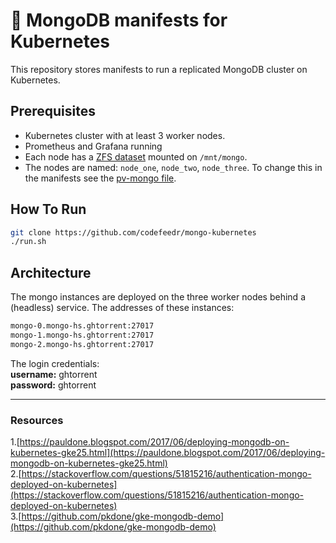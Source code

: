 # 🍃 MongoDB manifests for Kubernetes

This repository stores manifests to run a replicated MongoDB cluster on
Kubernetes.

## Prerequisites
- Kubernetes cluster with at least 3 worker nodes.
- Prometheus and Grafana running
- Each node has a [ZFS
dataset](https://www.thegeekdiary.com/zfs-tutorials-creating-zfs-pools-and-file-systems/) mounted on `/mnt/mongo`.
- The nodes are named: `node_one`, `node_two`, `node_three`. To change
this in the manifests see the [pv-mongo
file](01-storage/01-pv-mongo.yaml).

## How To Run
```sh
git clone https://github.com/codefeedr/mongo-kubernetes
./run.sh
```

## Architecture
The mongo instances are deployed on the three worker nodes behind a
(headless) service. The addresses of these instances:

```bash
mongo-0.mongo-hs.ghtorrent:27017
mongo-1.mongo-hs.ghtorrent:27017
mongo-2.mongo-hs.ghtorrent:27017
```

The login credentials:  
**username:** ghtorrent  
**password:** ghtorrent

---
### Resources

1.[https://pauldone.blogspot.com/2017/06/deploying-mongodb-on-kubernetes-gke25.html](https://pauldone.blogspot.com/2017/06/deploying-mongodb-on-kubernetes-gke25.html)  
2.[https://stackoverflow.com/questions/51815216/authentication-mongo-deployed-on-kubernetes](https://stackoverflow.com/questions/51815216/authentication-mongo-deployed-on-kubernetes)  
3.[https://github.com/pkdone/gke-mongodb-demo](https://github.com/pkdone/gke-mongodb-demo)    
